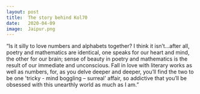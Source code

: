 ```yaml
---
layout: post
title:  The story behind Kol70
date:   2020-04-09
image:  Jaipur.png
---
```


 “Is it silly to love numbers and alphabets together? I think it isn’t…after all, poetry and mathematics are identical, one speaks for our heart and mind, the other for our brain; sense of beauty in poetry and mathematics is the result of our immediate and unconscious.
Fall in love with literary works as well as numbers, for, as you delve deeper and deeper, you’ll find the two to be one 'tricky - mind boggling – surreal' affair, so addictive that you’ll be obsessed with this unearthly world as much as I am.”

